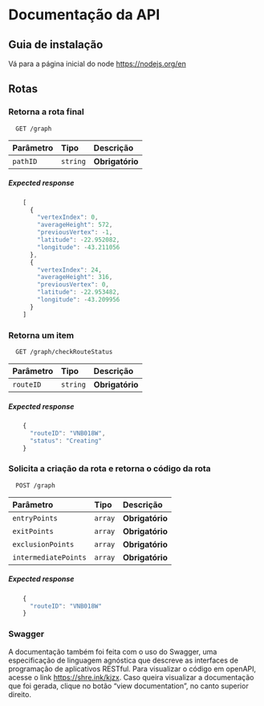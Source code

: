 
# Documentação da API

## Guia de instalação
Vá para a página inicial do node
https://nodejs.org/en

## Rotas
### Retorna a rota final

```http
  GET /graph
```

| Parâmetro   | Tipo       | Descrição                           |
| :---------- | :--------- | :---------------------------------- |
| `pathID` | `string` | **Obrigatório** |

##### Expected response
```javascript
    [
      {
        "vertexIndex": 0,
        "averageHeight": 572,
        "previousVertex": -1,
        "latitude": -22.952082,
        "longitude": -43.211056
      },
      {
        "vertexIndex": 24,
        "averageHeight": 316,
        "previousVertex": 0,
        "latitude": -22.953482,
        "longitude": -43.209956
      }
    ]
```

### Retorna um item

```http
  GET /graph/checkRouteStatus
```

| Parâmetro   | Tipo       | Descrição                                   |
| :---------- | :--------- | :------------------------------------------ |
| `routeID`      | `string` | **Obrigatório** |

##### Expected response
```javascript
    {
      "routeID": "VNB018W",
      "status": "Creating"
    }
```

### Solicita a criação da rota e retorna o código da rota
```http
  POST /graph
```

| Parâmetro   | Tipo       | Descrição                           |
| :---------- | :--------- | :---------------------------------- |
| `entryPoints` | `array` | **Obrigatório** |
| `exitPoints` | `array` | **Obrigatório** |
| `exclusionPoints` | `array` | **Obrigatório** |
| `intermediatePoints` | `array` | **Obrigatório** |

##### Expected response
```javascript
    {
      "routeID": "VNB018W"
    }
```

### Swagger

A documentação também foi feita com o uso do Swagger, uma especificação de linguagem agnóstica que descreve as interfaces de programação de aplicativos RESTful. Para visualizar o código em openAPI, acesse o link https://shre.ink/kjzx. Caso queira visualizar a documentação que foi gerada, clique no botão “view documentation”, no canto superior direito.